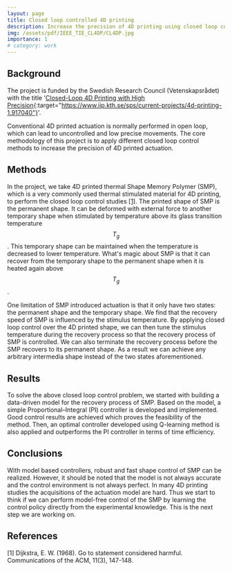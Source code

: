 ```yaml
---
layout: page
title: Closed loop controlled 4D printing
description: Increase the precision of 4D printing using closed loop control methods.
img: /assets/pdf/IEEE_TIE_CL4DP/CL4DP.jpg
importance: 1
# category: work
---
```


## Background
The project is funded by the Swedish Research Council (Vetenskapsrådet) with the title '[Closed-Loop 4D Printing with High Precision](https://www.iip.kth.se/sps/current-projects/4d-printing-1.917040){:target="https://www.iip.kth.se/sps/current-projects/4d-printing-1.917040"}'.

Conventional 4D printed actuation is normally performed in open loop, which can lead to uncontrolled and low precise movements. The core methodology of this project is to apply different closed loop control methods to increase the precision of 4D printed actuation.

## Methods
In the project, we take 4D printed thermal Shape Memory Polymer (SMP), which is a very commonly used thermal stimulated material for 4D printing, to perform the closed loop control studies [[1]](#1). The printed shape of SMP is the permanent shape. It can be deformed with external force to another temporary shape when stimulated by temperature above its glass transition temperature $$T_g$$. This temporary shape can be maintained when the temperature is decreased to lower temperature. What's magic about SMP is that it can recover from the temporary shape to the permanent shape when it is heated again above $$T_g$$.

One limitation of SMP introduced actuation is that it only have two states: the permanent shape and the temporary shape. We find that the recovery speed of SMP is influenced by the stimulus temperature. By applying closed loop control over the 4D printed shape, we can then tune the stimulus temperature during the recovery process so that the recovery process of SMP is controlled. We can also terminate the recovery process before the SMP recovers to its permanent shape. As a result we can achieve any arbitrary intermedia shape instead of the two states aforementioned.

## Results
To solve the above closed loop control problem, we started with building a data-driven model for the recovery process of SMP. Based on the model, a simple Proportional–Integral (PI) controller is developed and implemented. Good control results are achieved which proves the feasibility of the method. Then, an optimal controller developed using Q-learning method is also applied and outperforms the PI controller in terms of time efficiency.

## Conclusions
With model based controllers, robust and fast shape control of SMP can be realized. However, it should be noted that the model is not always accurate and the control environment is not always perfect. In many 4D printing studies the acquisitions of the actuation model are hard. Thus we start to think if we can perform model-free control of the SMP by learning the control policy directly from the experimental knowledge. This is the next step we are working on.


## References
<a id="1">[1]</a> 
Dijkstra, E. W. (1968). 
Go to statement considered harmful. 
Communications of the ACM, 11(3), 147-148.